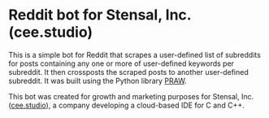 # Reddit bot for Stensal, Inc. (cee.studio)

This is a simple bot for Reddit that scrapes a user-defined list of subreddits for posts containing any one or more of user-defined keywords per subreddit. It then crossposts the scraped posts to another user-defined subreddit. It was built using the Python library [PRAW](https://praw.readthedocs.io/en/latest/).

This bot was created for growth and marketing purposes for Stensal, Inc. ([cee.studio](https://www.cee.studio/)), a company developing a cloud-based IDE for C and C++.

